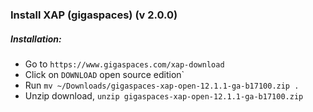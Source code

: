 ### Install XAP (gigaspaces) (v 2.0.0)

##### Installation:
* Go to `https://www.gigaspaces.com/xap-download`
* Click on `DOWNLOAD` open source edition`
* Run `mv ~/Downloads/gigaspaces-xap-open-12.1.1-ga-b17100.zip .`
* Unzip download, `unzip gigaspaces-xap-open-12.1.1-ga-b17100.zip`
